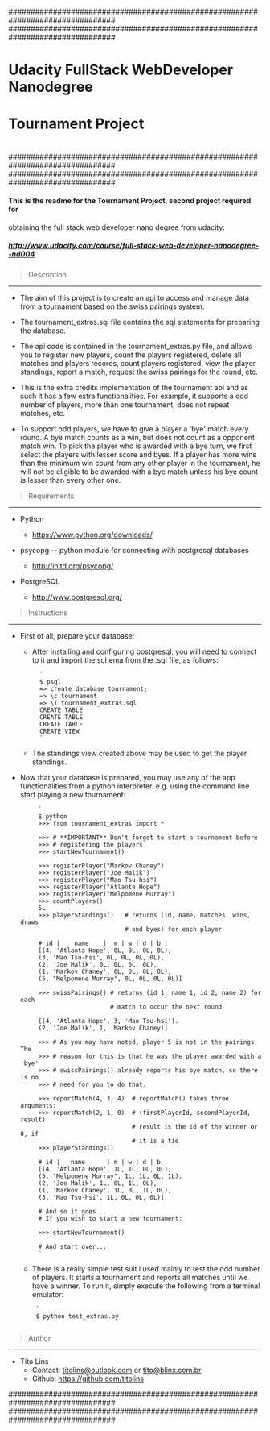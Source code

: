 ################################################################################
################################################################################
#                                                                              #
#                  Udacity FullStack WebDeveloper Nanodegree                   #
#                                                                              #
#                            Tournament Project                                #
#                                                                              #
################################################################################
################################################################################

#### This is the readme for the Tournament Project, second project required for
obtaining the full stack web developer nano degree from udacity:         

##### http://www.udacity.com/course/full-stack-web-developer-nanodegree--nd004 


 > Description
--------------------------------------------------------------------------------

 - The aim of this project is to create an api to access and  manage data from a 
   tournament based on the swiss pairings system.

 - The tournament_extras.sql file contains the sql statements for preparing the 
   database. 

 - The api code is contained in the tournament_extras.py file, and allows you to
   register new players, count the players registered, delete all matches and
   players records, count players registered, view the player standings, report
   a match, request the swiss pairings for the round, etc.

 - This is the extra credits implementation of the tournament api and as such it 
   has a few extra functionalities. For example, it supports a odd number of 
   players, more than one tournament, does not repeat matches, etc.

 - To support odd players, we have to give a player a 'bye' match every round.
   A bye match counts as a win, but does not count as a opponent match win. To
   pick the player who is awarded with a bye turn, we first select the players
   with lesser score and byes. If a player has more wins than the minimum win
   count from any other player in the tournament, he will not be eligible to be
   awarded with a bye match unless his bye count is lesser than every other one.


 > Requirements
--------------------------------------------------------------------------------

 - Python
    * https://www.python.org/downloads/
 
 - psycopg -- python module for connecting with postgresql databases
    * http://initd.org/psycopg/
    
 - PostgreSQL
    * http://www.postgresql.org/


 > Instructions
--------------------------------------------------------------------------------

 - First of all, prepare your database:
    * After installing and configuring postgresql, you will need to connect to
      it and import the schema from the .sql file, as follows:

            `
            $ psql
            => create database tournament;
            => \c tournament
            => \i tournament_extras.sql
            CREATE TABLE
            CREATE TABLE
            CREATE TABLE
            CREATE VIEW
            `

    * The standings view created above may be used to get the player standings.
            
 - Now that your database is prepared, you may use any of the app 
   functionalities from a python interpreter. e.g. using the command line start
   playing a new tournament:
            
            `
            $ python
            >>> from tournament_extras import *

            >>> # **IMPORTANT** Don't forget to start a tournament before
            >>> # registering the players
            >>> startNewTournament()

            >>> registerPlayer("Markov Chaney") 
            >>> registerPlayer("Joe Malik") 
            >>> registerPlayer("Mao Tsu-hsi")
            >>> registerPlayer("Atlanta Hope")
            >>> registerPlayer("Melpomene Murray")
            >>> countPlayers()
            5L
            >>> playerStandings()   # returns (id, name, matches, wins, draws 
                                    # and byes) for each player    

            # id |    name    |  m | w | d | b |
            [(4, 'Atlanta Hope', 0L, 0L, 0L, 0L), 
            (3, 'Mao Tsu-hsi', 0L, 0L, 0L, 0L), 
            (2, 'Joe Malik', 0L, 0L, 0L, 0L), 
            (1, 'Markov Chaney', 0L, 0L, 0L, 0L),
            (5, "Melpomene Murray", 0L, 0L, 0L, 0L)]

            >>> swissPairings() # returns (id_1, name_1, id_2, name_2) for each
                                # match to occur the next round

            [(4, 'Atlanta Hope', 3, 'Mao Tsu-hsi').
            (2, 'Joe Malik', 1, 'Markov Chaney)]

            >>> # As you may have noted, player 5 is not in the pairings. The
            >>> # reason for this is that he was the player awarded with a 'bye'
            >>> # swissPairings() already reports his bye match, so there is no
            >>> # need for you to do that.

            >>> reportMatch(4, 3, 4)  # reportMatch() takes three arguments:
            >>> reportMatch(2, 1, 0)  # (firstPlayerId, secondPlayerId, result)
                                      # result is the id of the winner or 0, if 
                                      # it is a tie
            >>> playerStandings()
            
            # id |   name      | m | w | d | b
            [(4, 'Atlanta Hope', 1L, 1L, 0L, 0L), 
            (5, "Melpomene Murray", 1L, 1L, 0L, 1L),
            (2, 'Joe Malik', 1L, 0L, 1L, 0L), 
            (1, 'Markov Chaney', 1L, 0L, 1L, 0L),
            (3, 'Mao Tsu-hsi', 1L, 0L, 0L, 0L)] 

            # And so it goes...
            # If you wish to start a new tournament: 
            
            >>> startNewTournament()

            # And start over...
            `

     - There is a really simple test suit i used mainly to test the odd number
       of players. It starts a tournament and reports all matches until we have
       a winner. To run it, simply execute the following from a terminal 
       emulator:

            `
            $ python test_extras.py
            `

 > Author
--------------------------------------------------------------------------------
 - Tito Lins
   * Contact: <titolins@outlook.com> or <tito@blinx.com.br>
   * Github: https://github.com/titolins

################################################################################
################################################################################
